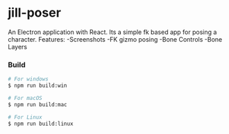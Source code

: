 # jill-poser

An Electron application with React.
Its a simple fk based app for posing a character.
Features:
-Screenshots
-FK gizmo posing
-Bone Controls
-Bone Layers

### Build

```bash
# For windows
$ npm run build:win

# For macOS
$ npm run build:mac

# For Linux
$ npm run build:linux
```
